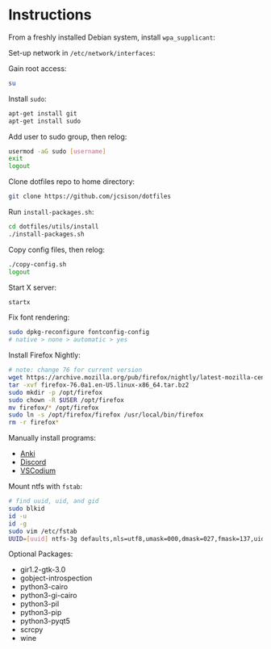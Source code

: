 # Instructions

From a freshly installed Debian system, install `wpa_supplicant`:

Set-up network in `/etc/network/interfaces`:

Gain root access:

```bash
su
```

Install `sudo`:

```bash
apt-get install git
apt-get install sudo
```

Add user to sudo group, then relog:

```bash
usermod -aG sudo [username]
exit
logout
```

Clone dotfiles repo to home directory:

```bash
git clone https://github.com/jcsison/dotfiles
```

Run `install-packages.sh`:

```bash
cd dotfiles/utils/install
./install-packages.sh
```

Copy config files, then relog:

```bash
./copy-config.sh
logout
```

Start X server:

```bash
startx
```

Fix font rendering:
```bash
sudo dpkg-reconfigure fontconfig-config
# native > none > automatic > yes
```

Install Firefox Nightly:

```bash
# note: change 76 for current version
wget https://archive.mozilla.org/pub/firefox/nightly/latest-mozilla-central/firefox-76.0a1.en-US.linux-x86_64.tar.bz2
tar -xvf firefox-76.0a1.en-US.linux-x86_64.tar.bz2
sudo mkdir -p /opt/firefox
sudo chown -R $USER /opt/firefox
mv firefox/* /opt/firefox
sudo ln -s /opt/firefox/firefox /usr/local/bin/firefox
rm -r firefox*
```

Manually install programs:
- [Anki](https://apps.ankiweb.net/#linux)
- [Discord](https://discordapp.com/api/download?platform=linux&format=deb)
- [VSCodium](https://github.com/VSCodium/vscodium/releases)

Mount ntfs with `fstab`:

```bash
# find uuid, uid, and gid
sudo blkid
id -u
id -g
sudo vim /etc/fstab
UUID=[uuid] ntfs-3g defaults,nls=utf8,umask=000,dmask=027,fmask=137,uid=[uid],gid=[gid] 0 0
```

Optional Packages:
  - gir1.2-gtk-3.0
  - gobject-introspection
  - python3-cairo
  - python3-gi-cairo
  - python3-pil
  - python3-pip
  - python3-pyqt5
  - scrcpy
  - wine
